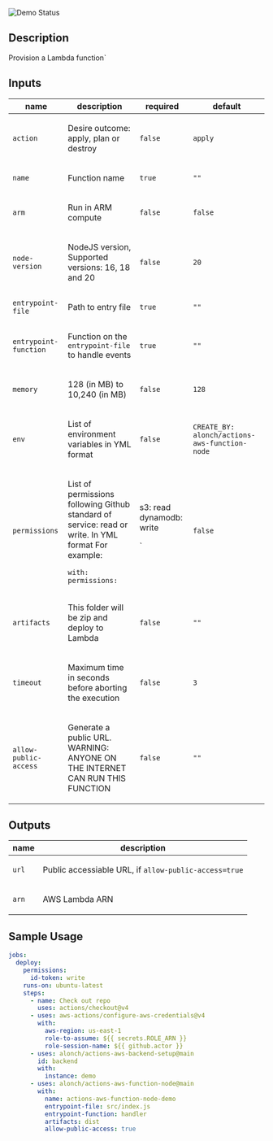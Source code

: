 <!-- action-docs-header source="action.yml" -->

<!-- action-docs-header source="action.yml" -->
![Demo Status](https://github.com/alonch/actions-aws-function-node/actions/workflows/on-push.yml/badge.svg)
<!-- action-docs-description source="action.yml" -->
## Description

Provision a Lambda function`
<!-- action-docs-description source="action.yml" --> 

<!-- action-docs-inputs source="action.yml" -->
## Inputs

| name | description | required | default |
| --- | --- | --- | --- |
| `action` | <p>Desire outcome: apply, plan or destroy</p> | `false` | `apply` |
| `name` | <p>Function name</p> | `true` | `""` |
| `arm` | <p>Run in ARM compute</p> | `false` | `false` |
| `node-version` | <p>NodeJS version, Supported versions: 16, 18 and 20</p> | `false` | `20` |
| `entrypoint-file` | <p>Path to entry file</p> | `true` | `""` |
| `entrypoint-function` | <p>Function on the <code>entrypoint-file</code> to handle events</p> | `true` | `""` |
| `memory` | <p>128 (in MB) to 10,240 (in MB)</p> | `false` | `128` |
| `env` | <p>List of environment variables in YML format</p> | `false` | `CREATE_BY: alonch/actions-aws-function-node ` |
| `permissions` | <p>List of permissions following Github standard of service: read or write. In YML format For example: </p> <pre><code>with:   permissions: |      s3: read     dynamodb: write </code></pre> <p>`</p> | `false` | `""` |
| `artifacts` | <p>This folder will be zip and deploy to Lambda</p> | `false` | `""` |
| `timeout` | <p>Maximum time in seconds before aborting the execution</p> | `false` | `3` |
| `allow-public-access` | <p>Generate a public URL. WARNING: ANYONE ON THE INTERNET CAN RUN THIS FUNCTION</p> | `false` | `""` |
<!-- action-docs-inputs source="action.yml" -->

<!-- action-docs-outputs source="action.yml" -->
## Outputs

| name | description |
| --- | --- |
| `url` | <p>Public accessiable URL, if <code>allow-public-access=true</code> </p> |
| `arn` | <p>AWS Lambda ARN</p> |
<!-- action-docs-outputs source="action.yml" -->

## Sample Usage
```yml
jobs:
  deploy:
    permissions: 
      id-token: write
    runs-on: ubuntu-latest
    steps:
      - name: Check out repo
        uses: actions/checkout@v4
      - uses: aws-actions/configure-aws-credentials@v4
        with:
          aws-region: us-east-1
          role-to-assume: ${{ secrets.ROLE_ARN }}
          role-session-name: ${{ github.actor }}
      - uses: alonch/actions-aws-backend-setup@main
        id: backend
        with: 
          instance: demo
      - uses: alonch/actions-aws-function-node@main
        with: 
          name: actions-aws-function-node-demo
          entrypoint-file: src/index.js
          entrypoint-function: handler
          artifacts: dist
          allow-public-access: true
```

